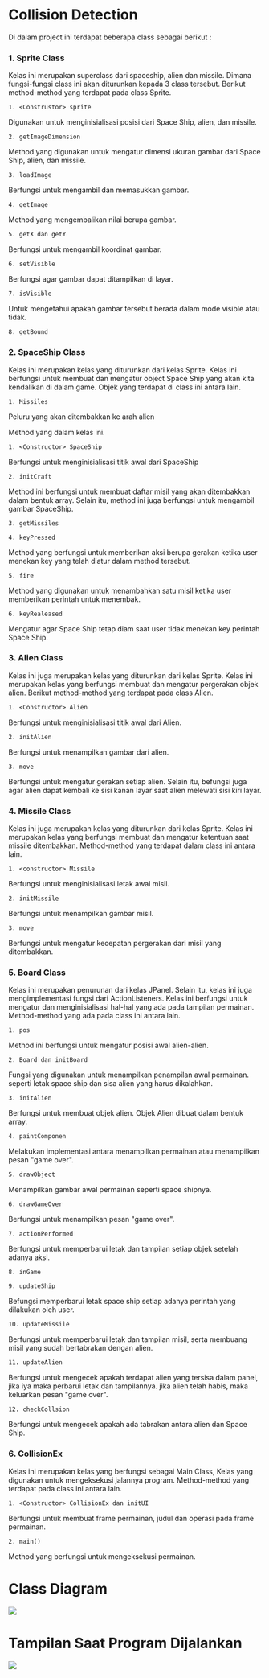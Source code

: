 # Collision Detection

Di dalam project ini terdapat beberapa class sebagai berikut :

### 1. Sprite Class
Kelas ini merupakan superclass dari spaceship, alien dan missile. Dimana fungsi-fungsi class ini akan diturunkan kepada 3 class tersebut. Berikut method-method yang terdapat pada class Sprite.
```
1. <Construstor> sprite
```
Digunakan untuk menginisialisasi posisi dari Space Ship, alien, dan missile.
```
2. getImageDimension
```
Method yang digunakan untuk mengatur dimensi ukuran gambar dari Space Ship, alien, dan missile.
```
3. loadImage
```
Berfungsi untuk mengambil dan memasukkan gambar.
```
4. getImage 
```
Method yang mengembalikan nilai berupa gambar.
```
5. getX dan getY
```
Berfungsi untuk mengambil koordinat gambar.
```
6. setVisible
```
Berfungsi agar gambar dapat ditampilkan di layar.
```
7. isVisible 
```
Untuk mengetahui apakah gambar tersebut berada dalam mode visible atau tidak.
```	
8. getBound
```

### 2. SpaceShip Class
Kelas ini merupakan kelas yang diturunkan dari kelas Sprite. Kelas ini berfungsi untuk membuat dan mengatur object Space Ship yang akan kita kendalikan di dalam game. Objek yang terdapat di class ini antara lain.
```
1. Missiles
```
Peluru yang akan ditembakkan ke arah alien

Method yang dalam kelas ini.
```
1. <Constructor> SpaceShip
```
Berfungsi untuk menginisialisasi titik awal dari SpaceShip
```
2. initCraft
```
Method ini berfungsi untuk membuat daftar misil yang akan ditembakkan dalam bentuk array. Selain itu, method ini juga berfungsi untuk mengambil gambar SpaceShip.
```
3. getMissiles
```
```
4. keyPressed
```
Method yang berfungsi untuk memberikan aksi berupa gerakan ketika user menekan key yang telah diatur dalam method tersebut.
```
5. fire
```
Method yang digunakan untuk menambahkan satu misil ketika user memberikan perintah untuk menembak.
```
6. keyRealeased
```
Mengatur agar Space Ship tetap diam saat user tidak menekan key perintah Space Ship.

### 3. Alien Class
Kelas ini juga  merupakan kelas yang diturunkan dari kelas Sprite. Kelas ini merupakan kelas yang berfungsi membuat dan mengatur pergerakan objek alien. Berikut method-method yang terdapat pada class Alien.
```
1. <Constructor> Alien
```
Berfungsi untuk menginisialisasi titik awal dari Alien.
```
2. initAlien
```
Berfungsi untuk menampilkan gambar dari alien.
```
3. move
```
Berfungsi untuk mengatur gerakan setiap alien. Selain itu, befungsi juga agar alien dapat kembali ke sisi kanan layar saat alien melewati sisi kiri layar.

### 4. Missile Class
Kelas ini juga merupakan kelas yang diturunkan dari kelas Sprite. Kelas ini merupakan kelas yang berfungsi membuat dan mengatur ketentuan saat missile ditembakkan. Method-method yang terdapat dalam class ini antara lain.
```
1. <constructor> Missile
```
Berfungsi untuk menginisialisasi letak awal misil.
```
2. initMissile
```
Berfungsi untuk menampilkan gambar misil.
```
3. move
```
Berfungsi untuk mengatur kecepatan pergerakan dari misil yang ditembakkan.

### 5. Board Class
Kelas ini merupakan penurunan dari kelas JPanel. Selain itu, kelas ini juga mengimplementasi fungsi dari ActionListeners. Kelas ini berfungsi untuk mengatur dan menginisialisasi hal-hal yang ada pada tampilan permainan. Method-method yang ada pada class ini antara lain.
```
1. pos
```
Method ini berfungsi untuk mengatur posisi awal alien-alien.
```
2. Board dan initBoard
```
Fungsi yang digunakan untuk menampilkan penampilan awal permainan. seperti letak space ship dan sisa alien yang harus dikalahkan.
```
3. initAlien
```
Berfungsi untuk membuat objek alien. Objek Alien dibuat dalam bentuk array.
```
4. paintComponen
```
Melakukan implementasi antara menampilkan permainan atau menampilkan pesan "game over".
```
5. drawObject
```
Menampilkan gambar awal permainan seperti space shipnya.
```
6. drawGameOver
```
Berfungsi untuk menampilkan pesan "game over".
```
7. actionPerformed
```
Berfungsi untuk memperbarui letak dan tampilan setiap objek setelah adanya aksi.
```
8. inGame
```
```
9. updateShip
```
Befungsi memperbarui letak space ship setiap adanya perintah yang dilakukan oleh user.
```
10. updateMissile
```
Berfungsi untuk memperbarui letak dan tampilan misil, serta membuang misil yang sudah bertabrakan dengan alien.
```
11. updateAlien
```
Berfungsi untuk mengecek apakah terdapat alien yang tersisa dalam panel, jika iya maka perbarui letak dan tampilannya. jika alien telah habis, maka keluarkan pesan "game over".
```
12. checkCollsion
```
Berfungsi untuk mengecek apakah ada tabrakan antara alien dan Space Ship.

### 6. CollisionEx
Kelas ini merupakan kelas yang berfungsi sebagai Main Class, Kelas yang digunakan untuk mengeksekusi jalannya program. Method-method yang terdapat pada class ini antara lain.
```
1. <Constructor> CollisionEx dan initUI
```
Berfungsi untuk membuat frame permainan, judul dan operasi pada frame permainan.
```
2. main()
```
Method yang berfungsi untuk mengeksekusi permainan.

# Class Diagram
![](https://github.com/ALuthfiH/Final-Project-PBO/blob/main/Collision%20Detection/CollisionStarUML.png)

# Tampilan Saat Program Dijalankan
![](https://github.com/ALuthfiH/Final-Project-PBO/blob/main/Collision%20Detection/Collison.JPG)

